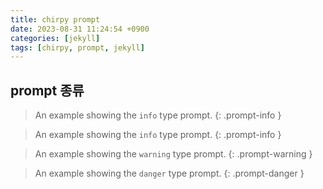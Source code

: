 ```yaml
---
title: chirpy prompt
date: 2023-08-31 11:24:54 +0900
categories: [jekyll]
tags: [chirpy, prompt, jekyll]     
---
```


## prompt 종류

> An example showing the `info` type prompt.
{: .prompt-info }

> An example showing the `info` type prompt.
{: .prompt-info }

> An example showing the `warning` type prompt.
{: .prompt-warning }

> An example showing the `danger` type prompt.
{: .prompt-danger }